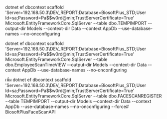 ﻿dotnet ef dbcontext scaffold 'Server=192.168.50.3\DEV_REPORT;Database=BiosoftPlus_STD;User Id=sa;Password=Pa$$w0rd@min;TrustServerCertificate=True' Microsoft.EntityFrameworkCore.SqlServer --table dbo.TEMPIMPORT --output-dir Models --context-dir Data --context AppDb --use-database-names --no-onconfiguring


dotnet ef dbcontext scaffold 'Server=192.168.50.3\DEV_REPORT;Database=BiosoftPlus_STD;User Id=sa;Password=Pa$$w0rd@min;TrustServerCertificate=True' Microsoft.EntityFrameworkCore.SqlServer --table dbo.EmployeeScanTimeVIEW --output-dir Models --context-dir Data --context AppDb --use-database-names --no-onconfiguring


เพิ่ม
dotnet ef dbcontext scaffold 'Server=192.168.50.3\DEV_REPORT;Database=BiosoftPlus_STD;User Id=sa;Password=Pa$$w0rd@min;TrustServerCertificate=True' Microsoft.EntityFrameworkCore.SqlServer --table dbo.FACESCANREGISTER --table TEMPIMPORT --output-dir Models --context-dir Data --context AppDb --use-database-names --no-onconfiguring --force#   B i o s o f t P l u s F a c e S c a n A P I  
 